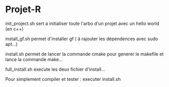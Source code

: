 # Projet-R

init_project.sh sert a initialiser toute l'arbo d'un projet avec un hello world (en c++)

install_gf.sh permet d'installer gf ( à rajouter les dépendences avec sudo apt...)

install.sh permet de lancer la commande cmake pour generer le makefile et lance la commande make...

full_install.sh execute les deux fichier d'install...

Pour simplement compiler et tester : executer install.sh